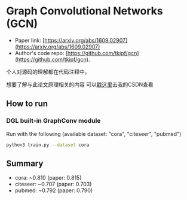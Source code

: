 Graph Convolutional Networks (GCN)
============

- Paper link: [https://arxiv.org/abs/1609.02907](https://arxiv.org/abs/1609.02907)
- Author's code repo: [https://github.com/tkipf/gcn](https://github.com/tkipf/gcn).



个人对源码的理解都在代码注释中。

想要了解与此论文原理相关的内容
可以[戳这里](https://blog.csdn.net/qq_45678095/article/details/132129768)去我的CSDN查看



How to run
-------

### DGL built-in GraphConv module

Run with the following (available dataset: "cora", "citeseer", "pubmed")
```bash
python3 train.py --dataset cora
```

Summary
-------
* cora: ~0.810 (paper: 0.815)
* citeseer: ~0.707 (paper: 0.703)
* pubmed: ~0.792 (paper: 0.790)

